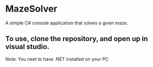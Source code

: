 # MazeSolver
A simple C# console application that solves a given maze.
## To use, clone the repository, and open up in visual studio. 
Note: You neet to have .NET installed on your PC
